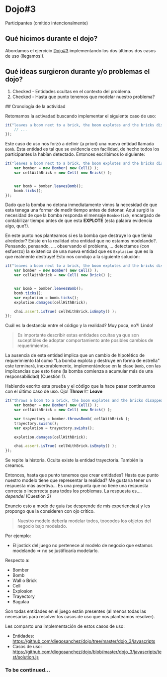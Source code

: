 # Dojo#3

Participantes (omitido intencionalmente)

## Qué hicimos durante el dojo?

Abordamos el ejercicio [Dojo#3](https://github.com/diegosanchez/dojo/tree/workshop/dojo_3) implementando los dos últimos dos casos de uso (llegamos!).

## Qué ideas surgieron durante y/o problemas el dojo?

1. Checked - Entidades ocultas en el contexto del problema.
2. Checked - Hasta que punto tenemos que modelar nuestro problema?

## Cronología de la actividad

Retomamos la activadad buscando implementar el siguiente caso de uso:

```js 
it("leaves a boom next to a brick, the boom explotes and the bricks disappears", () => {
    // ...
});
```

Este caso de uso nos forzó a definir (a priori) una nueva entidad llamada ```Bomb```.  Esta entidad es tal que se evidencia con facilidad, de hecho todos los participantes la habían detectado. Entonces escribimos lo siguiente: 

```js 
it("leaves a boom next to a brick, the boom explotes and the bricks disappears", () => {
    var bomber = new Bomber( new Cell() );
    var cellWithBrick = new Cell( new Brick() );


    var bomb = bomber.leavesBomb();
    bomb.ticks();
});
```

Dado que la bomba no detona inmediatamente vimos la necesidad de que esta tenega una formar de medir tiempo antes de detonar. Aquí surgió la necesidad de que la bomba responda el mensaje ```Bomb>>tick```; encargado de contabilizar tiempo antes de que esta **EXPLOTE** (esta palabra evidencia algo, que?).

En este punto nos planteamos si es la bomba que destruye lo que tienía alrededor? Existe en la realidad otra entidad que no estamos modelando?. Pensando, pensando, .... observando el problema, ... detectamos (con esfuerzo) la existenica de una nueva entidad que es ```Explasion``` que es la que realmente destruye! Esto nos condujo a la siguiente solución:


```js 
it("leaves a boom next to a brick, the boom explotes and the bricks disappears", () => {
    var bomber = new Bomber( new Cell() );
    var cellWithBrick = new Cell( new Brick() );


    var bomb = bomber.leavesBomb();
    bomb.ticks();
    var explotion = bomb.ticks();
    explotion.damages(cellWithBrick);

    chai.assert.isTrue( cellWithBrick.isEmpty() );
});
```

Cuál es la destancia entre el código y la realidad? Muy poca, no?! Lindo!

> Es importante describir estas entidades ocultas ya que son suceptibles de adoptar comportamiento ante posibles cambios de requerimientos. 

La ausencia de esta entidad implica que un cambio de hipotético de requerimiento tal como "La bomba explota y destruye en forma de estrella" este terminará, inexorablemente, implementándose en la clase ```Bomb```, con las implicancias que esto tiene (la bomba comienza a acumular más de una responsabilidad) (Cuestión 1).


Habiendo escrito esta prueba y el código que la hace pasar continuamos con el último caso de uso. Ojo! **Throw != Leave**

```js 
it("throws a boom to a brick, the boom explotes and the bricks disappears", () => {
    var bomber = new Bomber( new Cell() );
    var cellWithBrick = new Cell( new Brick() );

    var trayectory = bomber.throwsBomb( cellWithBrick );
    trayectory.swishs();
    var explotion = trayectory.swishs();

    explotion.damages(cellWithBrick);

    chai.assert.isTrue( cellWithBrick.isEmpty() );
});
```

Se repite la historia. Oculta existe la entidad trayectoria. También la creamos. 

Entonces, hasta que punto tenemos que crear entidades? Hasta que punto nuestro modelo tiene que representar la realidad? Me gustaría tener un respuesta más asertiva... Es una pregunta que no tiene una respuesta correcta o incorrecta para todos los problemas. La respuesta es.... *depende!* (Cuestión 2)

Enuncio esto a modo de guía (se desprende de mis experiencias) y les propongo que la consideren con ojo crítico.

> Nuestro modelo debería modelar todos, toooodos los objetos del negocio bajo modelado.

Por ejemplo: 
- El jostick del juego no pertenece al modelo de negocio que estamos modelando => no se justificaría modelarlo.

Respecto a:
- Bomber
- Bomb
- Wall o Brick
- Cell
- Explosion 
- Trayectory
- Bagulaa

Son todas entidades en el juego están presentes (al menos todas las necesarias para resolver los casos de uso que nos planteamos resolver).


Les comparto una implementación de estos casos de uso: 
- Entidades: https://github.com/diegosanchez/dojo/tree/master/dojo_3/javascripts
- Casos de uso: https://github.com/diegosanchez/dojo/blob/master/dojo_3/javascripts/test/solution.js


### To be continued...
